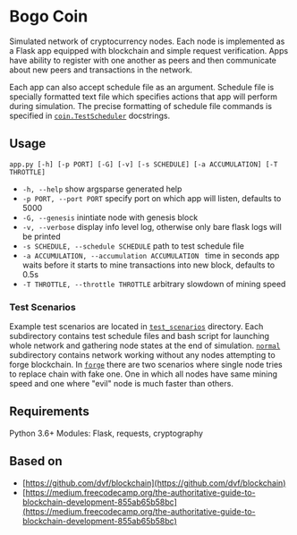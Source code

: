 # Bogo Coin

Simulated network of cryptocurrency nodes. Each node is implemented as a Flask app equipped with blockchain and simple request verification. Apps have ability to register with one another as peers and then communicate about new peers and transactions in the network.

Each app can also accept schedule file as an argument. Schedule file is specially formatted text file which specifies actions that app will perform during simulation. The precise formatting of schedule file commands is specified in [```coin.TestScheduler```](../master/coin/test_scheduler.py) docstrings.

## Usage

```app.py [-h] [-p PORT] [-G] [-v] [-s SCHEDULE] [-a ACCUMULATION] [-T THROTTLE]```

  * ```-h, --help```            show argsparse generated help 
  * ```-p PORT, --port PORT```  specify port on which app will listen, defaults to 5000
  * ```-G, --genesis```         inintiate node with genesis block
  * ```-v, --verbose```         display info level log, otherwise only bare flask logs will be printed
  * ```-s SCHEDULE, --schedule SCHEDULE``` path to test schedule file
  * ```-a ACCUMULATION, --accumulation ACCUMULATION ``` time in seconds app waits before it starts to mine transactions into new block, defaults to 0.5s  
  * ```-T THROTTLE, --throttle THROTTLE``` arbitrary slowdown of mining speed 

### Test Scenarios 

Example test scenarios are located in [```test_scenarios```](../master/test_scenarios) directory. Each subdirectory contains test schedule files and bash script for launching whole network and gathering node states at the end of simulation. [```normal```](../master/test_scenarios/normal) subdirectory contains network working without any nodes attempting to forge blockchain. In [```forge```](../master/test_scenarios/forge) there are two scenarios where single node tries to replace chain with fake one. One in which all nodes have same mining speed and one where "evil" node is much faster than others.

## Requirements

Python 3.6+ Modules: Flask, requests, cryptography

## Based on

* [https://github.com/dvf/blockchain](https://github.com/dvf/blockchain)
* [https://medium.freecodecamp.org/the-authoritative-guide-to-blockchain-development-855ab65b58bc](https://medium.freecodecamp.org/the-authoritative-guide-to-blockchain-development-855ab65b58bc)
